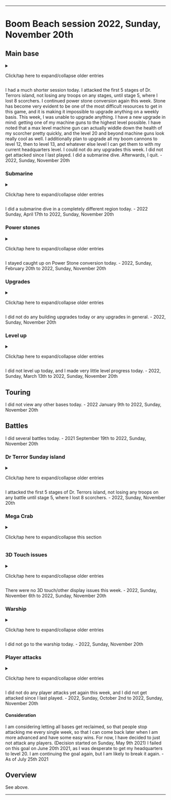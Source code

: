 
***

# Boom Beach session 2022, Sunday, November 20th

## Main base

<details><summary><p>Click/tap here to expand/collapse older entries</p></summary>

I continued to play on my main base today. I began upgrading my boom cannon to level 5, and I forgot to do power stone conversion afterwards. I did some trades today as well. - August 15th 2021

As usual, I continued on my main base today. I chose to upgrade my new shock launcher to level 2 today, instead of upgrading my boom cannon to level 6. I did some trades and power stone conversion today as well. - August 22nd 2021

I upgraded my new boom cannon to level 6 and did power stone conversion and collection. - August 29th 2021

I was going to save up and upgrade my armory, but instead I upgraded a boom cannon to level 12 - 2021 September 5th

I upgraded my new boom cannon to level 7 and did power stone conversion and collection. - 2021 September 12th

I upgraded my new landing craft to level 11 and did power stone conversion and collection. - 2021 September 19th

I upgraded my new boom cannon to level 8, and did mass power stone conversion and collection  2021 September 26th

I upgraded one of my 3 rocket launchers to level 9, and did mass power stone conversion and collection  2021 October 3rd

I watched a recent battle replay, I feel that ranged attacks are really unfair, because there are only 5 buildings in my base that can target these troops (3 rocket launchers and a shock launcher) and they hardly do any damage to tanks. I only won the battle, as the opponent ran out of time. Today, I upgraded my 8th landing craft to level 12, did the usual battles, power stone conversion, submarine diving, then I quit - 2021 October 10th.

I upgraded my 8th landing craft to level 13 and did power stone conversion and collection. - 2021 October 17th

I had a normal length session today. I got really good rewards early on, and spent it on my iron mine, to increase my iron production. I attacked the first 5 stages of Dr. Terrors Sunday base, and lost 7 scorchers on the last battle, but still won. I also did power stone conversion, did a submarine dive, and browsed around a bit before quitting. - 2021 October 24th

I had a very long session today. I was forced to update the game first thing. I found a really good dive location, and find out that there was a mega crab event today. I attacked the first 3 stages of Dr. Terrors Sunday base, then attacked the first 14 stages of the Halloween Mega Crab event, losing 2 scorchers on stage 12, 2 more scorchers on stage 13, and 3 scorchers on stage 14. I also did mass power stone conversion, did a submarine dive, and browsed around a bit before quitting. I upgraded my shock launcher to level 3, I wanted to upgrade my armory, but I didn't have the resources - 2021 October 31st

I had a very long session today. I attacked the first 4 stages of Dr. Terros island, did mass power stone conversion, did a submarine dive, and browsed around a bit before quitting. I upgraded my shock launcher to level 3, I wanted to upgrade my armory, but I didn't have the resources - 2021 Sunday November 7th

I had a long session today. I attacked the first 5 stages of Dr. Terrors island, did mass power stone conversion, did a submarine dive, and browsed around a bit before quitting. I upgraded my 3rd iron storage to level 10, which like other non-HQ upgrades, felt like a waste. I wanted to upgrade my armory, but couldn't afford it, and didn't want to save up yet. - 2021 Sunday November 14th

I had a short session today. I attacked the first 5 stages of Dr. Terrors island, did some power stone conversion, did a weak submarine dive, and browsed around a bit before quitting. I upgraded my 8th landing craft to level 15 today, which like other non-HQ upgrades, felt like a waste. I wanted to upgrade my armory, but couldn't afford it, and didn't want to save up yet. This was the only upgrade I could afford today. I got attacked twice since I last played, but successfully defended against both. - 2021 Sunday November 21st

I had a very long session today. I attacked the first 4 stages of Dr. Terrors island, did lots of power stone conversion, did a weak submarine dive, and browsed around a bit before quitting. I also attacked the first 15 stages of the Proto Crab. I upgraded my first shock launcher to level 5 today, which like other non-HQ upgrades, felt like a waste. I wanted to upgrade my armory, but couldn't afford it, and didn't want to save up yet. It was a hard decision on what to upgrade. I got attacked twice since I last played, and lost against both. Luckily I have a high level vault, so I didn't lose too much. - 2021 Sunday November 28th

I had a very short session today. I attacked the first 4 stages of Dr. Terrors island, did lots of power stone conversion, did a submarine dive, and didn't do any upgrades. I did not get attacked since I last played. - 2021, Sunday, December 5th

I had a very short session today. I attacked the first 4 stages of Dr. Terrors island, did lots of power stone conversion, did a submarine dive, and didn't do any upgrades. I did not get attacked since I last played. - 2021, Sunday, December 12th

I had a very short session today. I attacked the first 5 stages of Dr. Terrors island, did lots of power stone conversion, did a submarine dive, and did 1 upgrade. I did not get attacked since I last played. - 2021, Sunday, December 19th

I had a very long session today. I attacked the first 4 stages of Dr. Terrors island, then destroyed the first 14 stages of the new years mega crab. i then did lots of power stone conversion, did a submarine dive, and did 1 upgrade. I did not get attacked since I last played. - 2021, Sunday, December 26th

I had a very long session today. I attacked the first 5 stages of Dr. Terrors island, failing completely on stage 5 with 100% casualties. I then did lots of power stone conversion, did a submarine dive, and began upgrading my medic to level 7, and my battle orders ability to level 4. I did not get attacked since I last played. - 2022 January 2nd

I had a very SHORT session today. I attacked the first 4 stages of Dr. Terrors island, only losing 1 scorcher on the last stage. I then did SOME of power stone conversion, did a submarine dive, and quit. I did not get attacked since I last played. - 2022 January 9th

I had a very SHORT session today. I attacked the first 5 stages of Dr. Terrors island, only losing 4 scorchers on the last stage. I then did power stone conversion, did a submarine dive, and quit. I got attacked twice since I last played, one attack failed, and one was successful. - 2022 January 16th

I had a very SHORT session again today. I attacked the first 3 stages of Dr. Terrors island, losing 0 scorchers. I then did power stone conversion, began upgrading my submarine, then quit. I got attacked once since I last played, it was successful. - 2022 January 23rd

I had a very long session again today. I attacked the first 3 stages of Dr. Terrors island, losing 0 scorchers. I then attacked the first 17 stages of the lunar new year Mega Crab, then did power stone conversion, began some upgrades, before I finally quit. I got attacked once since I last played, it was successful. I started so late today that I didn't get to use my trader tickets. I got a one time reward of 50 gems for upgrading to Headquarters level 20, which I did a while back. - 2022 January 30th

I had a very long session again today. I attacked the first 5 stages of Dr. Terrors island, losing 4 scorchers on stage 5. I then did some power stone conversion, and quit, due to not being able to afford any upgrades. I played today while doing a hard drive backup. - 2022 February 6th

I had a very short session again today. I attacked the first 5 stages of Dr. Terrors island, losing 2 scorchers on stage 5. I skipped power stone conversion, as I forgot. I began upgrading a shock launcher to level 6, and I did a submarine dive. I upgraded Dr. Kavans middle ability for 64 hero tokens, then I quit, due to not being able to afford any more upgrades. I played today while doing a hard drive backup. - 2022 February 13th

I had a very short session again today. I attacked the first 5 stages of Dr. Terrors island, losing 1 scorcher on stage 5. I resumed power stone conversion this week. I did not do any upgrades, but I did do a submarine dive. Afterwards, I quit. - 2022 February 20th

I had a very long session again today. I attacked the first 3 stages of Dr. Terrors island, then attacked the first 14 stages of the Cyro Crab. I resumed power stone conversion again this week. I did a couple upgrades, along with a submarine dive. Afterwards, I quit. - 2022 February 27th

I had a very short session today. I attacked the first 5 stages of Dr. Terrors island. I resumed power stone conversion again this week. I didn't do any upgrades, but I did a submarine dive. Afterwards, I quit. - 2022 March 6th

I had a very short session today. I attacked the first 5 stages of Dr. Terrors island. I resumed power stone conversion again this week. I did 1 troop upgrade, but wasn't able to upgrade any buildings. I did a submarine dive. Afterwards, I quit. - 2022 March 13th

I had a very short session today. I attacked the first 5 stages of Dr. Terrors island. I resumed power stone conversion again this week. I was unable to upgrade any good buildings today, as I got attacked twice since I last played, and lost significant resources. I only upgraded a 2nd residence to level 10 today.

I went to the warship, and earned 50 diamonds. I also earned 50 diamonds from the Boom Beach birthday gift, as it seems Boom Beach's birthday is close to mine (March 21st) I didn't want to spend diamonds upgrading buildings. I did a submarine dive. Afterwards, I quit. - 2022 March 20th

I had a very long session today. I attacked the first 4 stages of Dr. Terrors island. I resumed power stone conversion again this week. I was unable to upgrade any buildings today.

I went to the warship, and earned 50 diamonds. I destroyed the first 12 stages of the anniversary mega crab. I played this event in the past, and had an iron trophy, but it refused to give me a stone trophy. I did a submarine dive. Afterwards, I quit. - 2022, Sunday, March 27th

I had a short session today. I attacked the first 4 stages of Dr. Terrors island. I resumed power stone conversion again this week. I was only able to upgrade a landing craft to level 16 today. I did a submarine dive. Afterwards, I quit. I got attacked once since I last played, and lost lots of resources. - 2022, Sunday, April 3rd

I had a very short session today. I attacked the first 5 stages of Dr. Terrors island. I continued power stone conversion again this week. I was unable to do any upgrades today. I did a submarine dive. Afterwards, I quit. I did not get attacked since I last played. - 2022, Sunday, April 10th

I had a very short session today. I attacked the first 5 stages of Dr. Terrors island. I continued power stone conversion again this week. I was unable to do any upgrades today. I did a submarine dive. Afterwards, I quit. I got attacked twice since I last played, with a ratio of 1:1. - 2022, Sunday, April 17th

I had a very short session today. I attacked the first 3 stages of Dr. Terrors island, then hastily destroyed the first 13 stages of the hasty mega crab. I continued power stone conversion again this week. I upgraded an iron mine to increase production. I did a submarine dive. Afterwards, I quit. I did not get attacked since I last played. - 2022, Sunday, April 24th

I had a very short session today. I attacked the first 5 stages of Dr. Terrors island, not losing any troops, until I lost half (4) of my scorchers on stage 5. I continued power stone conversion again this week. I did not do any upgrades this week, I am saving up resources. I did a submarine dive. Afterwards, I quit. I got attacked once since I last played. These attacks are always recent (within the past 167 hours) this one was less than 3 days ago, yetit doesn't let me view the replay. - 2022, Sunday, May 1st

I had a very short session again today. I attacked the first 5 stages of Dr. Terrors island, not losing any troops on any battles. I continued power stone conversion again this week. I did not do any upgrades this week, I am saving up resources. I did a submarine dive. Afterwards, I quit. I got attacked once since I last played. These attacks are always recent (within the past 167 hours) this one was less than 3 days ago, yet it doesn't let me view the replay. This attack was a major loss, with nearly 1 million wood, nearly 400000 iron, less than 100000 gold, and less than 100000 stone, a major loss. - 2022, Sunday, May 8th

I had a very short session again today. I attacked the first 5 stages of Dr. Terrors island, not losing any troops until the last 2 battles, where on stage 4 I lost 2 scorchers, and on stage 5 I lost 4 scorchers. I continued power stone conversion again this week. I did not do any upgrades this week, I am saving up resources. I did a submarine dive. Afterwards, I quit. Surprisingly, for once, I didn't get attacked while I was gone. - 2022, Sunday, May 15th

I had a very short session again today. I attacked the first 6 stages of Dr. Terrors island, not losing any troops until stage 4, where I lost 1 scorcher, then on stage 6, which I was unsucessful, and lost my last 7 scorchers. I continued power stone conversion again this week. I did not do any upgrades this week, I am saving up resources. I did a submarine dive. I also opened several free capsules, and checked the warship. Afterwards, I quit. Surprisingly, I didn't get attacked while I was gone, 2 weeks in a row. - 2022, Sunday, May 22nd

I had a very long session today. I attacked the first 4 stages of Dr. Terrors island, then I attacked the first 15 stages of the Tribal Mega Crab. I resumed power stone conversion again this week. I was able to upgrade a residence today, which was pretty disappointing. I have a severe stone shortage in this game, I have an abundant surplus of the other resources, but I don't have enough stone most of the time. Today, over 500000 wood was destroyed, as my storage was full when I received more.

I went to the warship, and earned 50 diamonds. I destroyed the first 15 stages of the Tribal Mega mega crab. I did a submarine dive. Afterwards, I quit. I did not get attacked while I was gone, 3 weeks in a row. - 2022, Sunday, May 29th

I had a very short session again today. I attacked the first 5 stages of Dr. Terrors island, not losing any troops until stage 5, where I lost 4 scorchers. I continued power stone conversion again this week. I did not do any upgrades this week, I am saving up resources. Stone is becoming very evident to be one of the most difficult resources to get in this game, and it is making it impossible to upgrade anything on a weekly basis. I did a submarine dive. I also opened several free capsules, and checked the warship. I opened several trader crates, but received hardly any stone. Afterwards, I quit. Surprisingly, I didn't get attacked while I was gone, 3 weeks in a row. - 2022, Sunday, June 5th

I had a very short session again today. I attacked the first 5 stages of Dr. Terrors island, not losing any troops. I continued power stone conversion again this week. I did not do any upgrades this week, I am saving up resources. Stone is becoming very evident to be one of the most difficult resources to get in this game, and it is making it impossible to upgrade anything on a weekly basis. I did a submarine dive. I also opened several free capsules, and checked the warship. I opened 2 trader crates, but received hardly any stone. Afterwards, I quit. Surprisingly, I didn't get attacked while I was gone, 4 weeks in a row. - 2022, Sunday, June 12th

I had a short session again today. I attacked the first 5 stages of Dr. Terrors island, not losing any troops until stage 5, where I lost 3 scorchers. I continued power stone conversion again this week. I managed to do an upgrade today, but given the variety of choices, and the infrequency of these upgrades, it is disappointing, because I don't feel like it is the right one. Stone is becoming very evident to be one of the most difficult resources to get in this game, and it is making it impossible to upgrade anything on a weekly basis. I did a submarine dive.. Afterwards, I quit. Surprisingly, I didn't get attacked while I was gone, 5 weeks in a row. - 2022, Sunday, June 19th

I had a much longer session today. I attacked the first 3 stages of Dr. Terrors island, not losing any troops, then I went and attacked the first 13 stages of the Life Leech Crab. I didn't lose any troops until stage 8, where I lost 4 scorchers. On stage 11, I lost 3 more scorchers. On stage 12, I lost my 5th sorcher. I then lost my last 3 scorchers on stage 13, but still won. I continued power stone conversion again this week. I managed to do an upgrade again today, but given the variety of choices, and the infrequency of these upgrades, it is disappointing, because I don't feel like it is the right one. Stone is becoming very evident to be one of the most difficult resources to get in this game, and it is making it impossible to upgrade anything on a weekly basis, this week was an exception, due to the mega crab. I did a submarine dive. Afterwards, I quit. I got attacked since I last played, but luckily, the invasion was unsuccessful. - 2022, Sunday, June 26th

I had a short session again today. I attacked the first 6 stages of Dr. Terrors island, not losing any troops until stage 6, where I lost 6 scorchers, but still won. I haven't defeated stage 6 in quite some time. I continued power stone conversion again this week. There was a deal to convert 500,000 wood to 370,000 stone via the trader. I did it 3 times, as stone is becoming very evident to be one of the most difficult resources to get in this game, and it is making it impossible to upgrade anything on a weekly basis. This week was easy due to this, and I upgraded a boom cannon to level 12. I plan to upgrade all my boom cannons to level 12, then to level 13, and whatever else level I can get them to with my current headquarters level. Additionally, I upgraded my Grenadier to level 6 for 5.9 million gold, which is the last upgrade I can currently do with the armory level I have. Gold will then be useless again. I did a submarine dive. Afterwards, I quit. Surprisingly, I didn't get attacked while I was gone, 1 week in a row. - 2022, Sunday, July 3rd

I had a short session again today. I attacked the first 5 stages of Dr. Terrors island, not losing any troops until stage 5, where I lost 4 scorchers, but still won. I continued power stone conversion again this week. Stone has become very evident to be one of the most difficult resources to get in this game, and it is making it impossible to upgrade anything on a weekly basis. This week, I couldn't do any upgrades. I plan to upgrade all my boom cannons to level 12, then to level 13, and whatever else level I can get them to with my current headquarters level. I did a submarine dive. Afterwards, I quit. Surprisingly, I didn't get attacked while I was gone, 2 weeks in a row. - 2022, Sunday, July 10th

I had a short session again today. I attacked the first 5 stages of Dr. Terrors island, not losing any troops until stage 5, where I lost 1 scorcher, but still won. I continued power stone conversion again this week. Stone has become very evident to be one of the most difficult resources to get in this game, and it is making it impossible to upgrade anything on a weekly basis. This week, I began upgrading another boom cannon to level 11. I plan to upgrade all my boom cannons to level 12, then to level 13, and whatever else level I can get them to with my current headquarters level. I did a submarine dive. Afterwards, I quit. Surprisingly, I didn't get attacked while I was gone, 3 weeks in a row. - 2022, Sunday, July 17th

I had a short session again today. I attacked the first 6 stages of Dr. Terrors island, not losing any troops until stage 5, where I lost 5 scorchers, but still won. I continued power stone conversion again this week. Stone has become very evident to be one of the most difficult resources to get in this game, and it is making it impossible to upgrade anything on a weekly basis. This week, I didn't upgrade anything, I didn't have enough resources, as they are hard to produce/collect, and because I had 2 successful attacks against my base. I plan to upgrade all my boom cannons to level 12, then to level 13, and whatever else level I can get them to with my current headquarters level. I did a submarine dive. Afterwards, I went after Dr. Terror stage 6, which I could have won if I had 1 more scorcher. Afterwards, I quit. I got attacked twice since I last played, both attacks were successful to the attacker, but not to me. Hopefully I can drop down a rank and receive less attacks. - 2022, Sunday, July 24th

I had a very long session today. I attacked the first 3 stages of Dr. Terrors island, not losing any troops. I then went and attacked the first 14 stages of the life leech mega crab. I didn't lose any troops until stage 10, where I lost 1 scorcher, stage 12 and 13, where I lost 1 scorcher each, 2 scorchers total, then failed on stage 14, trying to see how far I could get. I continued power stone conversion again this week. Stone has become very evident to be one of the most difficult resources to get in this game, and it is making it impossible to upgrade anything on a weekly basis. This week, I did 1 upgrade, upgrading a 3rd boom cannon to level 12. I  had 5 attacks against my base since I was gone, which 4 were unsuccessful, and 1 was successful. I plan to upgrade all my boom cannons to level 12, then to level 13, and whatever else level I can get them to with my current headquarters level. I did a submarine dive. Afterwards, I quit. Hopefully I can drop down a rank and receive less attacks. - 2022, Sunday, July 31st

I had a short session today. I attacked the first 5 stages of Dr. Terrors island, not losing any troops on any battle. I continued power stone conversion again this week. Stone has become very evident to be one of the most difficult resources to get in this game, and it is making it impossible to upgrade anything on a weekly basis. This week, I didn't upgrade anything, I didn't have enough resources, as they are hard to produce/collect. I plan to upgrade all my boom cannons to level 12, then to level 13, and whatever else level I can get them to with my current headquarters level. I did a submarine dive. I also converted 6 million gold to 2.1 million iron, as there is no other use for my gold. Afterwards, I quit. - 2022, Sunday, August 7th

I had a short session today. I attacked the first 5 stages of Dr. Terrors island, not losing any troops until stage 5, where I lost all 8 scorchers. I continued power stone conversion again this week. Stone has become very evident to be one of the most difficult resources to get in this game, and it is making it impossible to upgrade anything on a weekly basis. This week, I began upgrading a sniper tower to level 19. I plan to upgrade all my boom cannons to level 12, then to level 13, and whatever else level I can get them to with my current headquarters level. I did a submarine dive. Afterwards, I quit. - 2022, Sunday, August 14th

I had a short session again today. I attacked the first 5 stages of Dr. Terrors island, not losing any troops until stage 5, where I lost all 8 scorchers due to bad logistics. I continued power stone conversion again this week. Stone has become very evident to be one of the most difficult resources to get in this game, and it is making it impossible to upgrade anything on a weekly basis. This week, I wasn't able to upgrade anything, but I have a new upgrade in mind: getting one of my machine guns to the highest level possible. I have noted that a max level machine gun can actually widdle down the health of my scorcher pretty quickly, and the level 20 and beyond machine guns look really cool as well. I additionally plan to upgrade all my boom cannons to level 12, then to level 13, and whatever else level I can get them to with my current headquarters level. I did a submarine dive. Afterwards, I quit. - 2022, Sunday, August 21st

I had a much longer session today. I attacked the first 3 stages of Dr. Terrors island, not losing any troops. I then attacked the first 11 stages of the gunboat mega crab. I lost 1 scorcher on stage 6, 7, and 9, and my final 5 scorchers on stage 11. I continued power stone conversion again this week. Stone has become very evident to be one of the most difficult resources to get in this game, and it is making it impossible to upgrade anything on a weekly basis. This week, I was able to upgrade a machine gun to level 18, albeit with some diamonds (less than 50) I have plans to get one of my machine guns to the highest level possible. I have noted that a max level machine gun can actually widdle down the health of my scorcher pretty quickly, and the level 20 and beyond machine guns look really cool as well. I additionally plan to upgrade all my boom cannons to level 12, then to level 13, and whatever else level I can get them to with my current headquarters level. 

I opened an iron vault, so I could receive a new iron vault. I then had too much iron for the entire session. Hopefully, I can get a stone vault at some point. I did a submarine dive. Afterwards, I quit. - 2022, Sunday, August 28th

I had a short session today. I attacked the first 5 stages of Dr. Terrors island, not losing any troops until stage 5, where I lost all 8 scorchers due to bad planning, and not caring if I won or lost. I continued power stone conversion again this week. Stone has become very evident to be one of the most difficult resources to get in this game, and it is making it impossible to upgrade anything on a weekly basis. This week, I wasn't able to upgrade anything, but I have a new upgrade in mind: getting one of my machine guns to the highest level possible. I have noted that a max level machine gun can actually widdle down the health of my scorcher pretty quickly, and the level 20 and beyond machine guns look really cool as well. I additionally plan to upgrade all my boom cannons to level 12, then to level 13, and whatever else level I can get them to with my current headquarters level. I got attacked twice since I last played, the first attack was unsuccessful, and the second attack was successful, but it wasn't much of a loss to me, as I didn't have very much wood, or stone on me, and I had far too much gold and iron. The attacker probably needed it more than I do, too bad you can't just donate resources to people. I did a submarine dive. Afterwards, I quit. - 2022, Sunday, September 4th

I had a short session today. I attacked the first 5 stages of Dr. Terrors island, not losing any troops on any stages. I continued power stone conversion again this week. Stone has become very evident to be one of the most difficult resources to get in this game, and it is making it impossible to upgrade anything on a weekly basis. This week, I wasn't able to upgrade anything, but I have a new upgrade in mind: getting one of my machine guns to the highest level possible. I have noted that a max level machine gun can actually widdle down the health of my scorcher pretty quickly, and the level 20 and beyond machine guns look really cool as well. I additionally plan to upgrade all my boom cannons to level 12, then to level 13, and whatever else level I can get them to with my current headquarters level. I did not get attacked since I last played. I did a submarine dive. Afterwards, I quit. - 2022, Sunday, September 11th

I had a short session again today. I attacked the first 5 stages of Dr. Terrors island, not losing any troops on any stages until stage 5, where I messed up a flair placement, and lost all 8 of my scorchers. I continued power stone conversion again this week. Stone has become very evident to be one of the most difficult resources to get in this game, and it is making it impossible to upgrade anything on a weekly basis. This week, I wasn't able to upgrade anything, but I have a new upgrade in mind: getting one of my machine guns to the highest level possible. I have noted that a max level machine gun can actually widdle down the health of my scorcher pretty quickly, and the level 20 and beyond machine guns look really cool as well. I additionally plan to upgrade all my boom cannons to level 12, then to level 13, and whatever else level I can get them to with my current headquarters level. I did not get attacked since I last played. I did a submarine dive. Afterwards, I quit. - 2022, Sunday, September 18th

I had a very long session today. I attacked the first 3 stages of Dr. Terrors island, not losing any troops on any stages. I then attacked the first 13 stages of the beastly mega crab. I continued power stone conversion again this week. Stone has become very evident to be one of the most difficult resources to get in this game, and it is making it impossible to upgrade anything on a weekly basis. This week, I was able to upgrade, and received an immense amount of resources. I upgraded my machine gun to level 19. I have a new upgrade in mind: getting one of my machine guns to the highest level possible. I have noted that a max level machine gun can actually widdle down the health of my scorcher pretty quickly, and the level 20 and beyond machine guns look really cool as well. I additionally plan to upgrade all my boom cannons to level 12, then to level 13, and whatever else level I can get them to with my current headquarters level. I did not get attacked since I last played. I did a submarine dive. Afterwards, I quit. - 2022, Sunday, September 25th

I had a short session today. I attacked the first 5 stages of Dr. Terrors island, not losing any troops on any stages except for stage 5, where I lost. I continued power stone conversion again this week. Stone has become very evident to be one of the most difficult resources to get in this game, and it is making it impossible to upgrade anything on a weekly basis. This week, I wasn't able to upgrade anything, but I am still woprking on getting a machine gun to look cooler than a level 15 machine gun. Disappointingly, a level 20 machine gun still looks the same as the previous 6 levels. I additionally plan to upgrade all my boom cannons to level 12, then to level 13, and whatever else level I can get them to with my current headquarters level. I did not get attacked since I last played. I did a submarine dive. Afterwards, I quit. - 2022, Sunday, Ovctober 2nd

I had a short session again today. I attacked the first 5 stages of Dr. Terrors island, not losing any troops on any stages except for stage 4, where I lost 1 scorcher, and tage 5, where I lost 4 more scorchers, but still won. I continued power stone conversion again this week. Stone has become very evident to be one of the most difficult resources to get in this game, and it is making it impossible to upgrade anything on a weekly basis. This week, I wasn't able to upgrade anything, but I am still woprking on getting a machine gun to look cooler than a level 15 machine gun. Disappointingly, a level 20 machine gun still looks the same as the previous 6 levels. I additionally plan to upgrade all my boom cannons to level 12, then to level 13, and whatever else level I can get them to with my current headquarters level. I would have spent 200 diamonds to get the upgrade this week, but I would rather wait until next week. I did not get attacked since I last played. I did a submarine dive. Afterwards, I quit. - 2022, Sunday, October 9th

I had a short session again today. I attacked the first 5 stages of Dr. Terrors island, not losing any troops on any stages except for stage 4, where I lost 1 scorcher, and stage 5, where I lost 7 more scorchers, and lost. I continued power stone conversion again this week. Stone has become very evident to be one of the most difficult resources to get in this game, and it is making it impossible to upgrade anything on a weekly basis. This week, I wasn't able to upgrade anything, but I am still woprking on getting a machine gun to look cooler than a level 15 machine gun. Disappointingly, a level 20 machine gun still looks the same as the previous 6 levels. I additionally plan to upgrade all my boom cannons to level 12, then to level 13, and whatever else level I can get them to with my current headquarters level. I upgraded a machine gun to level 20 today. I did not get attacked since I last played. I did a submarine dive. Afterwards, I quit. - 2022, Sunday, October 16th

I had a short session again today. I attacked the first 5 stages of Dr. Terrors island, not losing any troops on any stages except for stage 5, where I lost 5 scorcher. I continued power stone conversion again this week. Stone has become very evident to be one of the most difficult resources to get in this game, and it is making it impossible to upgrade anything on a weekly basis. This week was different. I received 3 million stone for a cost of 6 million gold. I am still woprking on getting a machine gun to look cooler than a level 15 machine gun. Disappointingly, a level 20 machine gun still looks the same as the previous 6 levels, and the level 21 machine gun looks different, but requires a level 21 headquarters. I additionally plan to upgrade all my boom cannons to level 12, then to level 13, and whatever else level I can get them to with my current headquarters level. Today, I upgraded a sniper tower to level I did not get attacked since I last played. I did a submarine dive. Afterwards, I quit. - 2022, Sunday, October 23rd

I had a very long session today. I attacked the first 4 stages of Dr. Terrors island, not losing any troops on any stages. The 4th stage was really easy this week. I then attacked the first 14 stages of the Halloween mega crab. I continued power stone conversion again this week. Stone has become very evident to be one of the most difficult resources to get in this game, and it is making it impossible to upgrade anything on a weekly basis. This week, I was able to upgrade, and received an immense amount of resources. I upgraded a boom cannon to level 13. I have a new upgrade in mind: getting one of my machine guns to the highest level possible. I have noted that a max level machine gun can actually widdle down the health of my scorcher pretty quickly, and the level 20 and beyond machine guns look really cool as well. I additionally plan to upgrade all my boom cannons to level 12, then to level 13, and whatever else level I can get them to with my current headquarters level. I did not get attacked since I last played. I did a submarine dive. Afterwards, I quit. - 2022, Sunday, October 30th

I had a much shorter session today. I attacked the first 5 stages of Dr. Terrors island, not losing any troops on any stages, until stage 5, where I lost 4 scorchers. I continued power stone conversion again this week. Stone has become very evident to be one of the most difficult resources to get in this game, and it is making it impossible to upgrade anything on a weekly basis. This week, I was unable to upgrade anything. There was a new update forced on me, the boot splash art is different. I also can place 3 new defensive buildings, critter launchers. I could not afford to build even 1 today. I have a new upgrade in mind: getting one of my machine guns to the highest level possible. I have noted that a max level machine gun can actually widdle down the health of my scorcher pretty quickly, and the level 20 and beyond machine guns look really cool as well. I additionally plan to upgrade all my boom cannons to level 12, then to level 13, and whatever else level I can get them to with my current headquarters level. I did not get attacked since I last played. I did a submarine dive. Afterwards, I quit. - 2022, Sunday, November 6th

I had a much shorter session today. I attacked the first 5 stages of Dr. Terrors island, not losing any troops on any stages, until stage 5, where I lost 6 scorchers. I continued power stone conversion again this week. Stone has become very evident to be one of the most difficult resources to get in this game, and it is making it impossible to upgrade anything on a weekly basis. This week, I was unable to upgrade anything. There was a new update forced on me, the boot splash art is different. I also can place 3 new defensive buildings, critter launchers. I went and built one today, and waited through its construction. There were so many other upgrades I could have done. I have a new upgrade in mind: getting one of my machine guns to the highest level possible. I have noted that a max level machine gun can actually widdle down the health of my scorcher pretty quickly, and the level 20 and beyond machine guns look really cool as well. I additionally plan to upgrade all my boom cannons to level 12, then to level 13, and whatever else level I can get them to with my current headquarters level. I did not get attacked since I last played. I did a submarine dive. Afterwards, I quit. - 2022, Sunday, November 13th

</details>

I had a much shorter session today. I attacked the first 5 stages of Dr. Terrors island, not losing any troops on any stages, until stage 5, where I lost 8 scorchers. I continued power stone conversion again this week. Stone has become very evident to be one of the most difficult resources to get in this game, and it is making it impossible to upgrade anything on a weekly basis. This week, I was unable to upgrade anything. I have a new upgrade in mind: getting one of my machine guns to the highest level possible. I have noted that a max level machine gun can actually widdle down the health of my scorcher pretty quickly, and the level 20 and beyond machine guns look really cool as well. I additionally plan to upgrade all my boom cannons to level 12, then to level 13, and whatever else level I can get them to with my current headquarters level. I could not do any upgrades this week. I did not get attacked since I last played. I did a submarine dive. Afterwards, I quit. - 2022, Sunday, November 20th

### Submarine

<details><summary><p>Click/tap here to expand/collapse older entries</p></summary>

I began a submarine dive today in a poorer good region. - August 15th 2021

I didn't begin a new dive today. - August 22nd 2021 to August 29th 2021

I began a submarine dive today in a poorer good region. - 2021 September 5th to 2021 October 24th

I began a submarine dive in a pretty good region. - 2021 Sunday October 31st to 2021 Sunday November 14th

I began a submarine dive today in a poor region, as there were only 2 dive spots left, and this one was slightly better than the other. - 2021 Sunday November 21st to 2021 Sunday November 21st

I began a submarine dive today in a slightly poor region, as there were only 4 dive spots left (of which I can only retrieve 2) and this one was slightly better than the other. - 2021 Sunday November 28th

I began a submarine dive today in a good region, as this was a new dive spot, and was easy to navigate to. - 2021, Sunday, December 5th

I began a submarine dive today in a slightly poor region, as there were only 4 dive spots left (of which I can only retrieve 1 last one) and this one was slightly better than the other. - 2021, Sunday, December 12th

I began a submarine dive today in a slightly poor region again, as there were only 3 dive spots left (of which I can only retrieve 2 more) and this one was slightly better than the other. - 2021, Sunday, December 19th

I began a submarine dive today in an unknown wealth region. I went for diamonds today. This is rescue 1 of 4 for this spot. - 2021 Sunday December 26th

I began a submarine dive today in an unknown wealth region. I went for diamonds today. This is rescue 2 of 4 for this spot. - 2022 Sunday January 2nd

I began a submarine dive today in an unknown wealth region. I went for diamonds today. This is rescue 3 of 3 for this spot. - 2022 Sunday January 9th

I began a submarine dive today in an unknown wealth region. I went for diamonds today. This is the final rescue for this spot. - 2022 Sunday January 16th

I did not go submarine diving, as I upgraded my submarine today. - 2022 Sunday January 23rd

I found that the level 10 submarine upgrade I did last week was the last one for my submarine. It is my first max level building. I also began a submarine dive in a moderate region today. - 2022 Sunday January 30th

I did a submarine dive in a different region today. - 2022 Sunday February 6th

I did a submarine dive in a completely different region today. - 2022 Sunday February 13th

I did a submarine dive in a completely different region again today. - 2022 Sunday February 20th to 2022 Sunday March 27th-

I did a submarine dive in the same region this week. - 2022, Sunday, April 3rd to 2022, Sunday, April 10th

</details>

I did a submarine dive in a completely different region today. - 2022 Sunday, April 17th to 2022, Sunday, November 20th

### Power stones

<details><summary><p>Click/tap here to expand/collapse older entries</p></summary>

I did some massive catchup on Power Stone conversion today. It is still a very slow process. - August 8th 2021

I forgot to catch up on power stone conversion today. - August 15th 2021

I stayed caught up on Power Stone conversion today. - 2021, Sunday, August 22nd to 2022, Sunday, February 6th

I forgot to catch up on power stone conversion today. - 2022 Sunday February 13th

</details>

I stayed caught up on Power Stone conversion today. - 2022, Sunday, February 20th to 2022, Sunday, November 20th

### Upgrades

<details><summary><p>Click/tap here to expand/collapse older entries</p></summary>

I did 1 upgrade today, upgrading my boom cannon to level 4. - August 8th 2021

I did 1 upgrade today, upgrading my newer boom cannon to level 5. - August 15th 2021

I did 1 upgrade today, upgrading my newer shock launcher to level 2. - August 22nd 2021

I did 1 upgrade today, upgrading my newer boom cannon to level 6. - August 29th 2021

I did 1 upgrade today, upgrading my boom cannon to level 12. - 2021 September 5th

I did 1 upgrade today, upgrading my newer boom cannon to level 7. - 2021 September 12th

I did 1 upgrade today, upgrading my newer landing craft to level 11. I also began upgrading my smoke screen to level 6 for 3.8 million gold. - 2021 September 19th

I did 1 upgrade today, upgrading my newer boom cannon to level 8. - 2021 September 26th

I did 1 upgrade today, upgrading my 3rd rocket launcher to level 9 - 2021 October 3rd

I did 1 upgrade today, upgrading my 8th landing craft to level 12. - 2021 October 10th

I did 1 upgrade today, upgrading my 8th landing craft to level 13. I also began upgrading my flare to level 7, so my gold wouldn't go to waste. - 2021 October 17th

I did 1 upgrade today, upgrading my iron mine to level 9 today. - 2021 October 24th

I did 2 upgrades today, upgrading my shock launcher to level 3, and upgrading my riflemen to level 19. - 2021 October 31st

I did 1 upgrade today, upgrading my 8th landing craft to level 14. - 2021 Sunday November 7th

I did 1 upgrade today, upgrading my 3rd iron storage to level 10. - 2021 Sunday November 14th

I did 1 upgrade today, upgrading my 8th landing craft to level 15. - 2021 Sunday November 21st

I did 1 upgrade today, upgrading my 1st shock launcher to level 5. - 2021 Sunday November 28th

I didn't do any upgrades today. - 2021, Sunday, December 5th to 2021, Sunday, December 12th

I did an upgrade today, although I was reluctant to do so at first. I upgraded my newest boom cannon to level 9. - 2021 Sunday December 19th

I did an upgrade today, although I was reluctant to do so at first. I upgraded my older shock launcher to level 4 today. - 2021 Sunday December 26th

I did not do any building upgrades today, but I did upgrade my medic to level 7, and my battle orders ability to level 4. - 2022 Sunday January 2nd

I did not do any building upgrades today or any upgrades in general. - 2022 Sunday January 9th

I began upgrading my cluster grenades to level 4 today for 64 hero tokens. - 2022 Sunday January 16th

I began upgrading my submarine to 1500 dive depth today. - 2022 Sunday January 23rd

I began upgrading a boom cannon to level 10, along with my iron will ability to level 4, and my grenadier to level 6. - 2022 Sunday January 30th

I did not do any building upgrades today or any upgrades in general. - 2022 Sunday February 6th

I began upgrading a shock launcher to level 6 today, and upgraded Dr. Kavans middle ability for 64 hero tokens. That was it. - 2022 Sunday February 13th

I did not do any building upgrades today or any upgrades in general. - 2022 Sunday February 20th

I upgraded a residence to level 10, and also upgraded my zooka to level 18. - 2022 Sunday February 27th

I did not do any building upgrades today or any upgrades in general. - 2022 Sunday March 6th

I began upgrading my heavy to level 19 for 4.3 million gold today. - 2022 Sunday March 13th

I upgraded a residence to level 10, as it was all I could afford. - 2022 Sunday March 20th

I did not do any building upgrades today or any upgrades in general. - 2022 Sunday March 27th

I began upgrading my 8th landing craft to level 16 today. - 2022 Sunday April 3rd

I did not do any building upgrades today or any upgrades in general. - 2022 Sunday April 10th

I did not upgrade any buildings today, but I did upgrade my medic to level 8 for 4.8 million gold. - 2022, Sunday, April 17th

I began upgrading my iron mine to level 10 today. That was it for upgrades. - 2022, Sunday, April 24th

I did not do any building upgrades today or any upgrades in general. - 2022, Sunday, May 1st to 2022, Sunday, May 15th

I began upgrading a boom cannon to level 10 today, along with Dr. Kavans ice shields to level 4 for 64 hero tokens. That was it for upgrades. - 2022, Sunday, May 22nd

I upgraded the warrior troop to level 16 for 4.8 million gold, and also upgraded a residence to level 10. I did not do any other upgrades today. - 2022, Sunday, May 22nd

I did not do any building upgrades today or any upgrades in general. - 2022, Sunday, June 5th

I upgraded sergeant brick to level 20 for 5.08 million gold. I did not do any other upgrades today. - 2022, Sunday, June 12th

I upgraded a boom cannon to level 11 today. I didn't do any other upgrades today. - 2022, Sunday, June 19th

I upgraded another boom cannon to level 11 today. I didn't do any other upgrades today. - 2022, Sunday, June 26th

I upgraded a boom cannon to level 12 today, along with my Grenadier to level 6 for 5.9 million gold, despite the fact that I don't juse Grenadiers, it was just the last upgrade with my current armory level. Gold will become less valuable after this, until I can upgrade my armory. I didn't do any other upgrades today. - 2022, Sunday, July 3rd

I did not do any building upgrades today or any upgrades in general. - 2022, Sunday, July 10th

I upgraded a boom cannon to level 11 today. I didn't do any other upgrades today. - 2022, Sunday, July 17th

I did not do any building upgrades today or any upgrades in general. - 2022, Sunday, July 24th

I upgraded a boom cannon to level 12 today. I didn't do any other upgrades today. - 2022, Sunday, July 31st

I did not do any building upgrades today or any upgrades in general. - 2022, Sunday, August 7th

I began upgrading a sniper tower to level 19 today. - 2022, Sunday, August 14th

I did not do any building upgrades today or any upgrades in general. - 2022, Sunday, August 21st

I began upgrading a machine gun to level 18 today. - 2022, Sunday, August 28th

I did not do any building upgrades today or any upgrades in general. - 2022, Sunday, September 4th to 2022, Sunday, September 18th

I began upgrading a machine gun to level 19 today. - 2022, Sunday, September 25th

I did not do any building upgrades today or any upgrades in general. - 2022, Sunday, October 9th

I began upgrading a machine gun to level 20 today. - 2022, Sunday, October 16th

I began upgrading a sniper tower to level 19 today. - 2022, Sunday, October 23rd

I began upgrading a boom cannon to level 13 today. - 2022, Sunday, October 30th

I did not do any building upgrades today or any upgrades in general. - 2022, Sunday, November 6th

I began construction on my 1st critter launcher today. - 2022, Sunday, November 13th

</details>

I did not do any building upgrades today or any upgrades in general. - 2022, Sunday, November 20th

### Level up

<details><summary><p>Click/tap here to expand/collapse older entries</p></summary>

On July 18th 2021, I leveled up to level 54. - july 18th 2021

I did not level up today, and I made very little level progress today. - 2021 Sunday July 25th to 2022 Sunday, February 27th

On 2022 March 6th, I leveled up to level 55 - 2022 March 6th

</details>

I did not level up today, and I made very little level progress today. - 2022, Sunday, March 13th to 2022, Sunday, November 20th

## Touring

I did not view any other bases today. - 2022 January 9th to 2022, Sunday, November 20th

## Battles

I did several battles today. - 2021 September 19th to 2022, Sunday, November 20th

### Dr Terror Sunday island

<details><summary><p>Click/tap here to expand/collapse older entries</p></summary>

I did the first 5 stages of Dr. Terrors Sunday island, and didn't lose any troops until stage 5, where I lost 4 scorchers. I got a decent amount of loot from the attacks. - 2021 September 12th

I did the first 4 stages of Dr. Terrors Sunday island, and didn't lose any troops. The game updated in the background, and kicked me out of the second battle, but I still won. Gameplay was very difficult today due to the touch back button. - 2021 September 19th

I did the first 3 stages of Dr. Terrors Sunday island, and didn't lose any troops, as I was careful, and wanted to attack the beastly mega crab. I got a decent amount of resources from these. - 2021 September 26th

I did the first 5 stages of Dr. Terrors Sunday island, and didn't lose any troops, until the last battle, where I lost 3 scorchers. - 2021 October 3rd

I did the first 3 stages of Dr. Terrors Sunday island, and didn't lose any troops. I decided not to do a 4th battle, as I didn't feel like it, and I didn't want to risk losing scorchers before a landing craft upgrade. - 2021 October 10th

I did the first 3 stages of Dr. Terrors Sunday island, and didn't lose any troops. I decided not to do a 4th battle, as I didn't feel like it, and I didn't want to risk losing scorchers before another landing craft upgrade. - 2021 October 17th

I did the first 5 stages of Dr. Terrors Sunday island, and didn't lose any troops until the last battle, where I lost 7 scorchers. I couldn't do the 6th stage, as even if I were to rush the reconstruction of my 8 scorchers, I would stand no chance against the base. - 2021 October 24th

I did the first 3 stages of Dr. Terrors Sunday island, and didn't lose any troops. I decided not to do a 4th battle, as I didn't feel like it, and I didn't want to risk losing scorchers before attacking the mega crab. - 2021 October 31st

I did the first 4 stages of Dr. Terrors Sunday island, and didn't lose any troops. I decided not to do a 5th battle, as I likely wouldn't win. - 2021 Sunday November 7th

I did the first 5 stages of Dr. Terrors Sunday island, and didn't lose any troops until the 5th battle, where I quickly lost 4 scorchers. I decided not to do a 6th battle, as I wouldn't win. - 2021 Sunday November 14th

I did the first 5 stages of Dr. Terrors Sunday island, and didn't lose any troops today. I decided not to do a 6th battle, as I wouldn't win. - 2021 Sunday November 21st

I did the first 4 stages of Dr. Terrors Sunday island, and didn't lose any troops today. I decided not to do a 5th battle, as I wouldn't win/would lose troops. - 2021 Sunday November 28th

I did the first 4 stages of Dr. Terrors Sunday island, and didn't lose any troops today. I decided not to do a 5th battle, as I wouldn't win/would lose troops. - 2021 Sunday December 5th

I did the first 4 stages of Dr. Terrors Sunday island, and didn't lose any troops today until the last battle, when a single scorcher exploded (I haven't been paying too much attention to it, I am starting to wonder if a scorcher exploding does a noticeable amount of damage to other scorchers) I decided not to do a 5th battle, as I wouldn't win/would lose troops. - 2021 Sunday December 12th

I did the first 5 stages of Dr. Terrors Sunday island, and didn't lose any troops today until the last 2 battles, when a single scorcher exploded (stage 4) and 3 scorchers exploded (stage 5) concluding last weeks question, scorchers CAN damage other troops upon detonation. - 2021 Sunday December 19th

I did the first 4 stages of Dr. Terrors Sunday island, and didn't lose any troops today. - 2021 Sunday December 19th

I did the first 5 stages of Dr. Terrors Sunday island, and didn't lose any troops today until the last battle, where I was completely decimated. I overestimated my abilities, but it isn't much of a loss to me. - 2022 Sunday January 2nd

I did the first 4 stages of Dr. Terrors Sunday island, and didn't lose any troops today until the last battle, where I only lost 1 scorcher. I overestimated my abilities, but it isn't much of a loss to me. - 2022 Sunday January 9th

I did the first 5 stages of Dr. Terrors Sunday island, and didn't lose any troops today until the last battle, where I only lost 4 scorchers (but still won) - 2022 Sunday January 16th

I did the first 3 stages of Dr. Terrors Sunday island, and didn't feel like doing any more, as my controls were acting up badly, making me not want to play. - 2022 Sunday January 23rd

I did the first 3 stages of Dr. Terrors Sunday island, and didn't feel like doing any more, as I wanted to go after the Lunar Mega Crab with all my scorchers. - 2022 Sunday January 30th

I did the first 5 stages of Dr. Terrors Sunday island, and lost 4 scorchers on the last battle, but still won. - 2022 Sunday February 6th

I did the first 5 stages of Dr. Terrors Sunday island, and didn't lose any troops today until the last battle, where I only lost 2 scorchers (but still won) - 2022 Sunday February 13th

I did the first 5 stages of Dr. Terrors Sunday island, and didn't lose any troops today until the last battle, where I only lost 1 scorcher (but still won) - 2022 Sunday February 20th

I did the first 3 stages of Dr. Terrors Sunday island, and didn't feel like doing any more, as I wanted to go after the Cyro Mega Crab with all my scorchers. - 2022 Sunday February 27th

I did the first 5 stages of Dr. Terrors Sunday island, winning all battles without any losses until stage 5, where I lost 6 scorchers. - 2022 Sunday March 6th

I did the first 5 stages of Dr. Terrors Sunday island, winning all battles without any losses until stage 5, where I lost 2 scorchers. - 2022 Sunday March 13th

I did the first 5 stages of Dr. Terrors Sunday island, winning all battles without any losses until stage 5, where I lost 6 scorchers. - 2022 Sunday March 20th

I did the first 4 stages of Dr. Terrors Sunday island, and didn't feel like doing any more, as I wanted to go after the Aniversary Mega Crab with all my scorchers. - 2022 Sunday March 27th

I did the first 4 stages of Dr. Terrors Sunday island, and didn't feel like doing any more, as I wanted to upgrade my landing craft to level 16. - 2022 Sunday April 3rd

I did the first 5 stages of Dr. Terrors Sunday island, not losing 5 scorchers until the last battle, where I was careless, but still won. - 2022 Sunday April 10th

I did the first 6 stages of Dr. Terrors Sunday island, not losing 8 scorchers until the last battle, which I only did to see how far I could get. I knew there was little chance of winning, but part of me didn't want to give up on the chance that it could happen. - 2022 Sunday April 17th

I did the first 3 stages of Dr. Terrors Sunday island, not losing any scorchers, as I wanted to quickly complete the hasty mega crab event. - 2022, Sunday, April 24th.

I did the first 5 stages of Dr. Terrors Sunday island, not losing 4 scorchers until the last battle, which I still won. I did not go for stage 6. - 2022, Sunday, May 1st

I did the first 5 stages of Dr. Terrors Sunday island, not losing any scorchers on any battles. I did not go for stage 6. - 2022, Sunday, May 8th

I attacked the first 5 stages of Dr. Terrors island, not losing any troops until the last 2 battles, where on stage 4 I lost 2 scorchers, and on stage 5 I lost 4 scorchers. I did not go for stage 6. - 2022, Sunday, May 15th

I attacked the first 6 stages of Dr. Terrors island, not losing any troops until stage 4, where I lost 1 scorcher, then on stage 6, which I was unsucessful, and lost my last 7 scorchers. - 2022, Sunday, May 22nd

I attacked the first 4 stages of Dr. Terrors island. I did not go after stage 5, as I wanted to go after the Tribal Mega Crab. - 2022, Sunday, May 29th

I attacked the first 5 stages of Dr. Terrors island, not losing any troops until the last battle, where I lost 4 scorchers. I did not go for stage 6. - 2022, Sunday, June 5th

I attacked the first 5 stages of Dr. Terrors island, not losing any troops. I did not go for stage 6. - 2022, Sunday, June 12th

I attacked the first 5 stages of Dr. Terrors island, not losing any troops until stage 5, where I lost 3 scorchers. I did not go for stage 6. - 2022, Sunday, June 19th

I attacked the first 3 stages of Dr. Terrors island, not losing any troops on any battle. I didn't go any further, as I wanted to attack the Mega crab. - 2022, Sunday, June 26th

I attacked the first 6 stages of Dr. Terrors island, not losing any troops until stage 6, where I lost 6 scorchers. I haven't been able to beat stage 6 in quite some time. Originally, I planned to attack, just to see how far I would get. The headquarters was in a really weak position, which made winning easy, as I didn't have to confront over half the base in order to destroy it. There was even a tribal horn sound that played after I defeated stage 6. I did not go for stage 7, it would not have been possible. - 2022, Sunday, July 3rd

I attacked the first 5 stages of Dr. Terrors island, not losing any troops until stage 5, where I lost 4 scorchers. I did not go for stage 6, it would not have been possible. - 2022, Sunday, July 10th

I attacked the first 5 stages of Dr. Terrors island, not losing any troops until stage 5, where I lost 1 scorcher. I did not go for stage 6, it would not have been possible. - 2022, Sunday, July 17th

I attacked the first 5 stages of Dr. Terrors island, not losing any troops until stage 5, where I lost 5 scorchers. I went for stage 6 as an experiment, and did really well. I could have won if I either had 2 more minutes, or 1 more scorcher. - 2022, Sunday, July 24th

I attacked the first 3 stages of Dr. Terrors island, not losing any troops on any battle. I didn't go any further, as I wanted to attack the Mega crab. - 2022, Sunday, July 31st

I attacked the first 5 stages of Dr. Terrors island, not losing any troops on any battle. - 2022, Sunday, August 7th

I attacked the first 5 stages of Dr. Terrors island, not losing any troops until stage 5, where I lost 8 scorchers, and also lost the battle. - 2022, Sunday, August 14th

I attacked the first 5 stages of Dr. Terrors island, not losing any troops until stage 5, where I lost 8 scorchers, and also lost the battle. I was just seeing if I could actually win. I could not. - 2022, Sunday, August 21st

I attacked the first 3 stages of Dr. Terrors island, not losing any troops on any battle. I didn't go any further, as I wanted to attack the Mega crab. - 2022, Sunday, August 28th

I attacked the first 5 stages of Dr. Terrors island, not losing any troops until stage 5, where I lost 8 scorchers, and also lost the battle. I was just seeing if I could actually win. I could not. - 2022, Sunday, September 4th

I attacked the first 5 stages of Dr. Terrors island, not losing any troops on any battles. - 2022, Sunday, September 11th

I attacked the first 5 stages of Dr. Terrors island, not losing any troops until stage 5, where I accidentally sent a second flair to the other side of the base, causing my scorchers to all get destroyed. I feel if I didn't mess this placement up, I could have won. - 2022, Sunday, September 18th

I attacked the first 3 stages of Dr. Terrors island, not losing any troops on any battle. I didn't go any further, as I wanted to attack the Mega crab. - 2022, Sunday, September 25th

I attacked the first 5 stages of Dr. Terrors island, not losing any troops on any battle until stage 5, where I lost all 8 scorchers. Not a loss to me, as I was still overflowing on gold after beginning to train new ones, plus I don't need to play any more today. - 2022, Sunday, October 2nd

I attacked the first 5 stages of Dr. Terrors island, not losing any troops on any battle until stage 4, where I lost 1 scorcher (but still won) and stage 5, where I lost 4 more scorchers (but still won) I did not attempt stage 6. - 2022, Sunday, October 9th

I attacked the first 5 stages of Dr. Terrors island, not losing any troops on any battle until stage 4, where I lost 1 scorcher (but still won) and stage 5, where I lost 7 more scorchers (and lost, but I am overflowing on gold anyways). - 2022, Sunday, October 16th

I attacked the first 5 stages of Dr. Terrors island, not losing any troops on any battle until stage 5, where I lost 5 scorchers (but still won) - 2022, Sunday, October 23rd

I attacked the first 4 stages of Dr. Terrors island, not losing any troops on any battle. This week, I was able to easily destroy the first 4 stages. I didn't go any further, as I wanted to attack the Mega crab. - 2022, Sunday, August 28th

I attacked the first 5 stages of Dr. Terrors island, not losing any troops on any battle until stage 5, where I lost 4 scorchers (but still won) - 2022, Sunday, November 6th

</details>

I attacked the first 5 stages of Dr. Terrors island, not losing any troops on any battle until stage 5, where I lost 8 scorchers. - 2022, Sunday, November 20th

### Mega Crab

<details><summary><p>Click/tap here to expand/collapse this section</p></summary>

#### Beastly Mega Crab

I successfully destroyed the first 12 stages of the Beastly Mega crab, not losing troops until stage 11, where I lost 4 scorchers, and stage 12, where I lost 3 more scorchers. I made a bounty of loot from these attacks. - 2021 September 26th

I successfully destroyed the first 12 stages of the Beastly Mega crab, not losing troops until stage 10, where I lost 1 scorcher, stage 12, where I lost 2 scorchers, and stage 13, where I lost my last 5 scorchers. I made a bounty of loot from these attacks. - 2022 September 25th

#### Halloween Mega Crab

I successfully destroyed the first 14 stages of the Halloween Mega crab, not losing troops until stage 12, where I lost 2 scorchers, stage 13 where I lost 2 more scorchers, and stage 14 where I lost 3 more scorchers. I made a pretty good amount from the attacks. I like how the halloween mortars scare troops and make them act weird/go back/go back into the landing craft, etc. - 2021 October 31st

I successfully destroyed the first 15 stages of the Halloween Mega crab, not losing troops until stage 11, where I lost 1 scorcher, stage 14 where I lost 4 more scorchers, and stage 15 where I lost the 3 more scorchers, but still won. I made a pretty good amount from the attacks. There wasn't anything special this year, although I was able to quickly level bases due to increased troop speed, most battles ending in 30 seconds or less. - 2022 October 30th

#### Proto Mega Crab

I successfully destroyed the first 15 stages of the Proto Mega crab, not losing troops until stage 14, where I lost 4 scorchers. I made a pretty good amount from the attacks. I did a few barrage, missile, and critter only attacks before I destroyed the rest of the base with my scorchers. - 2021 November 28th

#### New Years Mega Crab

I successfully destroyed the first 14 stages of the New Years, not losing troops until stage 13, where I lost 7 scorchers. I made a pretty good amount from the attacks. I did a few barrage, missile, and critter only attacks before I destroyed the rest of the base with my scorchers, destroying stage 14. - 2021 November 28th

#### Lunar New Year Mega Crab

I successfully destroyed the first 16 stages of the Lunar New Years Mega Crab, not losing troops until stage 13, where I lost 2 scorchers, stage 15 where I lost 1 scorcher, and stage 16 where I lost . I made a pretty good amount from the attacks. My controls acted up on some battles, causing me to missile the ground, or barrage my own troops. I used to do that for fun, but I was trying to actually be serious here, but my device acted up. - 2022 January 30th

#### Cyro Mega Crab

I successfully destroyed the first 13 stages of the Cyro Mega Crab, not losing troops until stage 13, where I lost 3 scorchers, stage 14 where I lost my last 5 scorchers, and couldn't completely destroy the base. I made a pretty good amount from the attacks. My controls did not act up this time. - 2022 February 27th

#### Anniversary mega crab

I successfully destroyed the first 12 stages of the Anniversary Mega Crab, not losing troops until an early stage. There were several stages where I lost troops, surprisingly early on as well. The last battle was a suicide run to see how much damage I could do with my last 3 scorchers. - 2022 March 27th

#### Hasty Mega Crab

I successfully destroyed the first 13 stages of the Beastly Mega crab, not losing troops until the last 4 stages, where I lost 7 scorchers. I am glad it was a hasty mega crab, so that I could get it over with. - 2022 Sunday, April 24th

#### Tribal Mega Crab

I successfully destroyed the first 14 stages of the Tribal Mega crab, not losing troops until stage 12, where I lost 3 scorchers, stage 14, where I lost a 4th scorcher, and stage 15, where I lost my last 4 scorchers. - 2022 Sunday, May 29th

#### Life Leech Mega Crab

I went and attacked the first 13 stages of the Life Leech Crab. I didn't lose any troops until stage 8, where I lost 4 scorchers. On stage 11, I lost 3 more scorchers. On stage 12, I lost my 5th sorcher. I then lost my last 3 scorchers on stage 13, but still won. - 2022, Sunday, June 26th

I then went and attacked the first 14 stages of the life leech mega crab. I didn't lose any troops until stage 10, where I lost 1 scorcher, stage 12 and 13, where I lost 1 scorcher each, 2 scorchers total, then failed on stage 14, trying to see how far I could get. - 2022, Sunday, July 31st

#### Gunboat Mega Crab

I went and attacked the first 11 stages of the Gunbaot Crab. I didn't lose any troops until stage 6, where I lost 1 scorcher, on stage 7, where I lost 1 scorcher, stage 9, where I lost 1 scorcher, and on stage 11, I lost my final 5 scorchers. - 2022, Sunday, August 28th

</details>

### 3D Touch issues

<details><summary><p>Click/tap here to expand/collapse older entries</p></summary>

While playing today, I constantly dealt with issues related to my posture of holding the device (which caused constant errors, and sporadic screengrabs) and the return of an annoying bug that made the game do nothing but zoom in and out with little control. The only fix is to turn the screen off, back on, quickly minimize the game, maximimize it, then quickly turn the screen off again, back on, quickly minimize the game again, and maximize it. It was so annoying. Sometimes it would start doing it again after the next screengrab. - 2021 November 28th

There were no severe 3D touch issues today - 2021, Sunday, December 5th to 2021, Sunday, December 26th

3D touch issues were severe today - 2022, Sunday, January 2nd to 2022, Sunday, January 9th

3D touch issues were a lot less severe today, but they were still present. - 2022, Sunday, January 16th

3D touch issues were minimal today, but screenshot issues were through the roof. I find it idiotic that the power button on my device goes towards a voice "Assistant" that I don't use, rather than its actual purpose. Why not make a VA/Bixby button? While you are at it, why not make a screenshot button? You know, no VA button, virtual assistants don't need a button, a search assistant doesn't need a button. - 2022 January 30th to 2022 February 6th

3D touch issues were about the same as last week. - 2022 February 13th

3D touch issues were a lot less difficult today, although my fingers are really sore from my posture.  2022 February 27th

There were no 3D touch issues this week. - 2022 March 6th to 2022 March 20th

3D touch issues were a bit difficult today.  2022 March 27th

There were no 3D touch issues this week. - 2022 April 3rd to 2022 April 10th

3D touch issues were really frustrating and difficult today. - 2022, Sunday, April 17th

3D touch issues were a bit difficult today.  2022, Sunday, April 24th

There were no 3D touch issues this week. - 2022, Sunday, May 1st to 2022, Sunday, May 15th

3D touch issues were a bit difficult today.  2022, Sunday, May 22nd to 2022, Sunday, May 29th

There were no 3D touch issues this week. - 2022, Sunday, June 5th

3D touch issues were a bit difficult today.  2022, Sunday, June 12th

Unlike my previous session, there were no 3D touch issues this week. - 2022, Sunday, June 19th

There were no 3D touch/other display issues this week. - 2022, Sunday, June 26th to 2022, Sunday, July 10th

Display/posture issues were a bit difficult today.  2022, Sunday, July 17th

There were no 3D touch/other display issues this week. - 2022, Sunday, July 24th

Display/posture issues were a bit difficult today.  2022, Sunday, July 31st

Display/posture issues were not very difficult today.  2022, Sunday, August 7th to 2022, Sunday, August 28th

There were no 3D touch/other display issues this week. - 2022, Sunday, September 4th to 2022, Sunday, October 23rd

Display/posture issues were a bit difficult today.  2022, Sunday, October 30th

</details>

There were no 3D touch/other display issues this week. - 2022, Sunday, November 6th to 2022, Sunday, November 20th

### Warship

<details><summary><p>Click/tap here to expand/collapse older entries</p></summary>

I began building my warship a few weeks ago, and I didn't make any progress on it today, I am hoping the base doesn't reset each season, or else I won't continue doing this as much. I did not do any upgrades or any attacks.

The warship does reset each season, I no longer have interest in it. - August 1st 2021 to 2021 September 19th

I accidentally went to the warship today, and got a good reward of 50 gems and 12 trader tickets. I didn't do anything else here. - 2021 September 26th

I did not go to the warship today. - 2021 Sunday October 3rd to 2022 Sunday January 23rd

I accidentally went to the warship today, and was glad I did, as I got a reward of 50 gems, and 12 trader tickets. I didn't do anything else here. - 2022 January 30th

I did not go to the warship today. - 2021 Sunday February 6th to 2022 Sunday March 13th

I went to the warship today, and received 50 diamonds, along with 12 trader tickets. I did not go any further here. - 2022 Sunday March 20th to 2022 Sunday March 27th

I did not go to the warship today. - 2021 Sunday April 3rd

I went to the warship today, and received nothing, so I left. - 2022 Sunday April 10th

I did not go to the warship today. - 2022, Sunday, April 17th to 2022, Sunday, May 15th

I went to the warship today, and received nothing, so I left. - 2022, Sunday, May 22nd

I went to the warship today, and received 50 diamonds, along with 12 trader tickets. I did not go any further here. - 2022, Sunday, May 29th

I did not go to the warship today. - 2022, Sunday, June 5th

I went to the warship today, and received nothing, so I left. - 2022, Sunday, June 12th

I did not go to the warship today. - 2022, Sunday, June 19th to 2022, Sunday, July 3rd

I went to the warship today, and received 50 diamonds, along with 12 trader tickets. I did not go any further here. - 2022, Sunday, July 10th

I did not go to the warship today. - 2022, Sunday, July 17th to 2022, Sunday, July 24th

I did not go to the warship today. - 2022, Sunday, August 14th

I went to the warship today, and received nothing, so I left. - 2022, Sunday, August 21st

I went to the warship today, and received 50 diamonds, along with 12 trader tickets. I did not go any further here. - 2022, Sunday, August 28th

I went to the warship today, and received nothing, so I left. - 2022, Sunday, September 4th

I did not go to the warship today. - 2022, Sunday, September 11th to 2022, Sunday, September 18th

I went to the warship today, and received 50 diamonds, along with 12 trader tickets. I did not go any further here. - 2022, Sunday, September 25th

I went to the warship today, and received nothing, so I left. - 2022, Sunday, October 2nd to 2022, Sunday, October 9th

I did not go to the warship today. - 2022, Sunday, September 11th to 2022, Sunday, October 23rd

I went to the warship today, and received 50 diamonds, along with 12 trader tickets. I did not go any further here. - 2022, Sunday, October 30th

I did not go to the warship today, the game did not let me. - 2022, Sunday, November 6th

I went to the warship today, and received nothing, so I left. - 2022, Sunday, November 13th

</details>

I did not go to the warship today. - 2022, Sunday, November 20th

### Player attacks

<details><summary><p>Click/tap here to expand/collapse older entries</p></summary>

I did not do any player attacks today. I got attacked since I last played, and it made progress a bit more difficult today. - 2021 September 12th

I did not do any player attacks today. I did not get attacked since I last played. - 2021, Sunday, September 19th to 2022, Sunday, January 16th.

I did not do any player attacks today. I got attacked since I last played, and it made progress a bit more difficult today. - 2022 Sunday January 23rd to 2022 Sunday, February 20th

I did not do any player attacks today. I did not get attacked since I last played. - 2022 March 6th to 2022 March 13th

I did not do any player attacks today. I got attacked twice since I last played, both attacks were successes for the offenders, but a crippling loss for the defender (me). - 2022 March 20th

I did not do any player attacks today. I did not get attacked since I last played. - 2022 March 27th

I did not do any player attacks today. I got attacked once since I last played. - 2022 April 3rd

I did not do any player attacks today. I did not get attacked since I last played. - 2022 Sunday, April 10th

I did not do any player attacks today. I got attacked twice since I last played, with 1 success and 1 failure. - 2022 April 17th

I did not do any player attacks today. I did not get attacked since I last played. - 2022 Sunday, April 24th

I did not do any player attacks today. I got attacked once since I last played. - 2022, Sunday, May 1st

I did not do any player attacks today. I got attacked once since I last played. These attacks are always recent (within the past 167 hours) this one was less than 3 days ago, yet it doesn't let me view the replay. This attack was a major loss, with nearly 1 million wood, nearly 400000 iron, less than 100000 gold, and less than 100000 stone, a major loss. I can't ever see the replay, so I never know how they do it, but I always notice a similar pattern of troop layout. - 2022, Sunday, May 8th

I did not do any player attacks today. I surprisingly did not get attacked since I last played. - 2022, Sunday, May 15th to 2022, Sunday, June 19th

I did not do any player attacks yet again today. I got attacked once since I last played, but the invasion was unsuccessful, so there was no loss to me. - 2022, Sunday, June 26th

I did not do any player attacks today. I surprisingly did not get attacked since I last played. - 2022, Sunday, July 10th

I did not do any player attacks today. I surprisingly did not get attacked since I last played, 3 weeks in a row. - 2022, Sunday, July 17th

I did not do any player attacks today. I got attacked twice since I last played, both attacks were successful for the attacker, but bad for me. - 2022, Sunday, July 24th

I did not do any player attacks today. I got attacked 5 times since I last played, only 1 of those attacks were successful for the attacker, but bad for me. - 2022, Sunday, July 31st

I did not do any player attacks today. I surprisingly did not get attacked since I last played.. - 2022, Sunday, August 7th to 2022, Sunday, August 21st

I did not do any player attacks today. I got attacked once since I last played, the attack was unsuccessful. - 2022, Sunday, August 28th

I did not do any player attacks yet again this week, but I got attacked twice since I last played, the first attack was unsuccessful, and the second attack was successful, but it wasn't much of a loss to me, as I didn't have very much wood, or stone on me, and I had far too much gold and iron. The attacker probably needed it more than I do, too bad you can't just donate resources to people. - 2022, Sunday, September 4th

I did not do any player attacks yet again this week, and I did not get attacked since I last played. - 2022, Sunday, September 11th

I did not do any player attacks today. I got attacked once since I last played, the attack was successful. - 2022, Sunday, September 18th

</details>

I did not do any player attacks yet again this week, and I did not get attacked since I last played. - 2022, Sunday, October 2nd to 2022, Sunday, November 20th

#### Consideration

I am considering letting all bases get reclaimed, so that people stop attacking me every single week, so that I can come back later when I am more advanced and have some easy wins. For now, I have decided to just not attack any players. (Decision started on Sunday, May 9th 2021) I failed on this goal on June 20th 2021, as I was desperate to get my headquarters to level 20. I am continuing the goal again, but I am likely to break it again. - As of July 25th 2021

## Overview

See above.

***

<!-- File info
THIS SECTION IS IRRELEVANT AND OUTDATED, BUT PLEASE DON'T REMOVE IT. IT IS HISTORICAL.
THIS MAY BECOME COMMON IN THE FUTURE AS WELL
File type: Markdown document (*.md *.mkd *.mdown *.markdown)
File version: 1 (2021, Sunday, December 26th at 8:30 pm)
Line count (including blank lines and compiler line): 257
!-->
